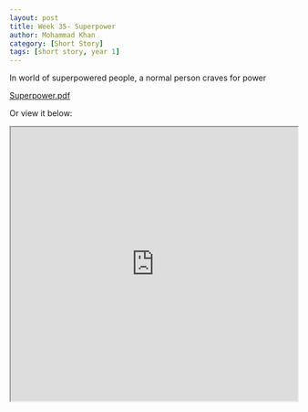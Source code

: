 ```yaml
---
layout: post
title: Week 35- Superpower
author: Mohammad Khan
category: [Short Story]
tags: [short story, year 1]
---
```

In world of superpowered people, a normal person craves for power


<p><a href="https://drive.google.com/file/d/1BVOCaNDJIsEXDHwhSXVKZ2DZ0lyUd9hF/view?usp=sharing">
Superpower.pdf</a></p>

Or view it below: 
<iframe src="https://drive.google.com/file/d/1BVOCaNDJIsEXDHwhSXVKZ2DZ0lyUd9hF/preview" width="100%" height="480" allow="autoplay"></iframe>